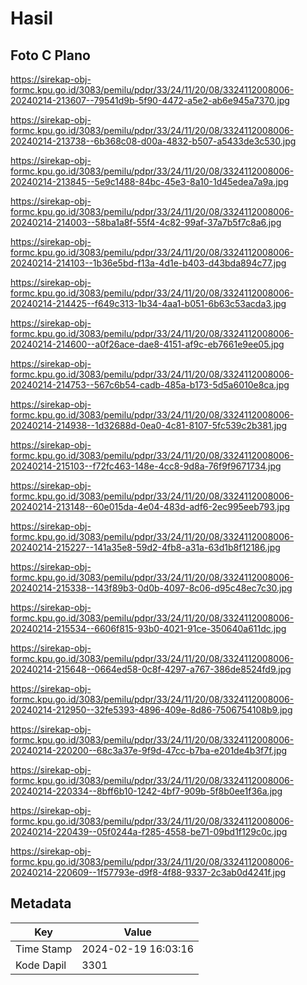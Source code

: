 # Hasil

## Foto C Plano

https://sirekap-obj-formc.kpu.go.id/3083/pemilu/pdpr/33/24/11/20/08/3324112008006-20240214-213607--79541d9b-5f90-4472-a5e2-ab6e945a7370.jpg

https://sirekap-obj-formc.kpu.go.id/3083/pemilu/pdpr/33/24/11/20/08/3324112008006-20240214-213738--6b368c08-d00a-4832-b507-a5433de3c530.jpg

https://sirekap-obj-formc.kpu.go.id/3083/pemilu/pdpr/33/24/11/20/08/3324112008006-20240214-213845--5e9c1488-84bc-45e3-8a10-1d45edea7a9a.jpg

https://sirekap-obj-formc.kpu.go.id/3083/pemilu/pdpr/33/24/11/20/08/3324112008006-20240214-214003--58ba1a8f-55f4-4c82-99af-37a7b5f7c8a6.jpg

https://sirekap-obj-formc.kpu.go.id/3083/pemilu/pdpr/33/24/11/20/08/3324112008006-20240214-214103--1b36e5bd-f13a-4d1e-b403-d43bda894c77.jpg

https://sirekap-obj-formc.kpu.go.id/3083/pemilu/pdpr/33/24/11/20/08/3324112008006-20240214-214425--f649c313-1b34-4aa1-b051-6b63c53acda3.jpg

https://sirekap-obj-formc.kpu.go.id/3083/pemilu/pdpr/33/24/11/20/08/3324112008006-20240214-214600--a0f26ace-dae8-4151-af9c-eb7661e9ee05.jpg

https://sirekap-obj-formc.kpu.go.id/3083/pemilu/pdpr/33/24/11/20/08/3324112008006-20240214-214753--567c6b54-cadb-485a-b173-5d5a6010e8ca.jpg

https://sirekap-obj-formc.kpu.go.id/3083/pemilu/pdpr/33/24/11/20/08/3324112008006-20240214-214938--1d32688d-0ea0-4c81-8107-5fc539c2b381.jpg

https://sirekap-obj-formc.kpu.go.id/3083/pemilu/pdpr/33/24/11/20/08/3324112008006-20240214-215103--f72fc463-148e-4cc8-9d8a-76f9f9671734.jpg

https://sirekap-obj-formc.kpu.go.id/3083/pemilu/pdpr/33/24/11/20/08/3324112008006-20240214-213148--60e015da-4e04-483d-adf6-2ec995eeb793.jpg

https://sirekap-obj-formc.kpu.go.id/3083/pemilu/pdpr/33/24/11/20/08/3324112008006-20240214-215227--141a35e8-59d2-4fb8-a31a-63d1b8f12186.jpg

https://sirekap-obj-formc.kpu.go.id/3083/pemilu/pdpr/33/24/11/20/08/3324112008006-20240214-215338--143f89b3-0d0b-4097-8c06-d95c48ec7c30.jpg

https://sirekap-obj-formc.kpu.go.id/3083/pemilu/pdpr/33/24/11/20/08/3324112008006-20240214-215534--6606f815-93b0-4021-91ce-350640a611dc.jpg

https://sirekap-obj-formc.kpu.go.id/3083/pemilu/pdpr/33/24/11/20/08/3324112008006-20240214-215648--0664ed58-0c8f-4297-a767-386de8524fd9.jpg

https://sirekap-obj-formc.kpu.go.id/3083/pemilu/pdpr/33/24/11/20/08/3324112008006-20240214-212950--32fe5393-4896-409e-8d86-7506754108b9.jpg

https://sirekap-obj-formc.kpu.go.id/3083/pemilu/pdpr/33/24/11/20/08/3324112008006-20240214-220200--68c3a37e-9f9d-47cc-b7ba-e201de4b3f7f.jpg

https://sirekap-obj-formc.kpu.go.id/3083/pemilu/pdpr/33/24/11/20/08/3324112008006-20240214-220334--8bff6b10-1242-4bf7-909b-5f8b0ee1f36a.jpg

https://sirekap-obj-formc.kpu.go.id/3083/pemilu/pdpr/33/24/11/20/08/3324112008006-20240214-220439--05f0244a-f285-4558-be71-09bd1f129c0c.jpg

https://sirekap-obj-formc.kpu.go.id/3083/pemilu/pdpr/33/24/11/20/08/3324112008006-20240214-220609--1f57793e-d9f8-4f88-9337-2c3ab0d4241f.jpg


## Metadata

| Key        | Value               |
| ---------- | ------------------- |
| Time Stamp | 2024-02-19 16:03:16 |
| Kode Dapil | 3301                |



